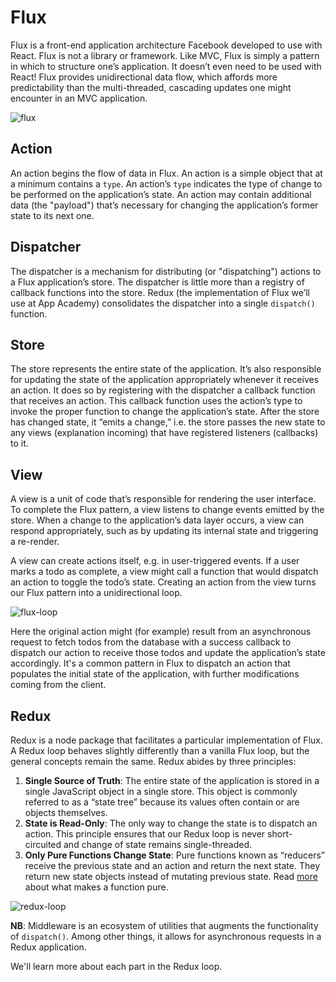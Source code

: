 # Flux

Flux is a front-end application architecture Facebook developed to use with
React. Flux is not a library or framework. Like MVC, Flux is simply a pattern in
which to structure one’s application. It doesn’t even need to be used with
React! Flux provides unidirectional data flow, which affords more predictability
than the multi-threaded, cascading updates one might encounter in an MVC
application.

![flux]

## Action

An action begins the flow of data in Flux. An action is a simple object that at
a minimum contains a `type`. An action’s `type` indicates the type of change to
be performed on the application’s state. An action may contain additional data
(the "payload") that’s necessary for changing the application’s former state to
its next one.


## Dispatcher

The dispatcher is a mechanism for distributing (or "dispatching") actions to a
Flux application’s store. The dispatcher is little more than a registry of
callback functions into the store. Redux (the implementation of Flux we’ll use
at App Academy) consolidates the dispatcher into a single `dispatch()` function.


## Store

The store represents the entire state of the application. It’s also responsible
for updating the state of the application appropriately whenever it receives an
action. It does so by registering with the dispatcher a callback function that
receives an action. This callback function uses the action’s type to invoke the
proper function to change the application’s state. After the store has changed
state, it “emits a change,” i.e. the store passes the new state to any views
(explanation incoming) that have registered listeners (callbacks) to it.


## View

A view is a unit of code that’s responsible for rendering the user interface. To
complete the Flux pattern, a view listens to change events emitted by the store.
When a change to the application’s data layer occurs, a view can respond
appropriately, such as by updating its internal state and triggering a re-render.

A view can create actions itself, e.g. in user-triggered events. If a user marks
a todo as complete, a view might call a function that would dispatch an action
to toggle the todo’s state. Creating an action from the view turns our Flux
pattern into a unidirectional loop.

![flux-loop]

Here the original action might (for example) result from an asynchronous request
to fetch todos from the database with a success callback to dispatch our action
to receive those todos and update the application’s state accordingly. It's a
common pattern in Flux to dispatch an action that populates the initial state of
the application, with further modifications coming from the client.


## Redux

Redux is a node package that facilitates a particular implementation of Flux. A
Redux loop behaves slightly differently than a vanilla Flux loop, but the
general concepts remain the same. Redux abides by three principles:

1. **Single Source of Truth**: The entire state of the application is stored in a
single JavaScript object in a single store. This object is commonly referred to
as a “state tree” because its values often contain or are objects themselves.
2. **State is Read-Only**: The only way to change the state is to dispatch an action.
This principle ensures that our Redux loop is never short-circuited and change
of state remains single-threaded.
3. **Only Pure Functions Change State**: Pure functions known as “reducers” receive the
previous state and an action and return the next state. They return new state
objects instead of mutating previous state. Read [more][pure-functions] about
what makes a function pure.

![redux-loop]

**NB**: Middleware is an ecosystem of utilities that augments the functionality of
`dispatch()`. Among other things, it allows for asynchronous requests in a Redux
application.

We'll learn more about each part in the Redux loop.

[redux-loop]:https://camo.githubusercontent.com/e7921fdb62c3bab89005e090677a6cd07aceaa8c/68747470733a2f2f7062732e7477696d672e636f6d2f6d656469612f434e50336b5953577741455672544a2e6a70673a6c61726765
[pure-functions]: https://medium.com/javascript-scene/master-the-javascript-interview-what-is-a-pure-function-d1c076bec976#.lfv7bgqco
[flux-loop]: https://facebook.github.io/flux/img/flux-simple-f8-diagram-with-client-action-1300w.png
[flux]: https://facebook.github.io/flux/img/flux-simple-f8-diagram-1300w.png
